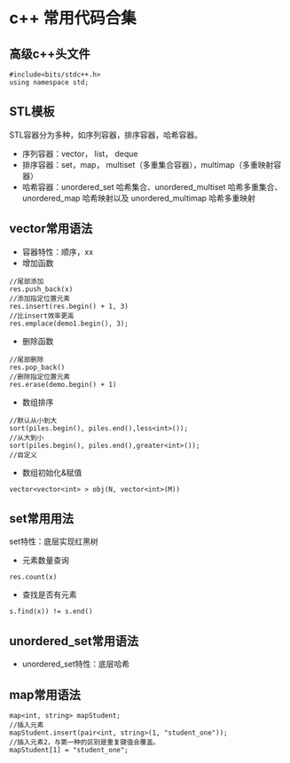 # c++ 常用代码合集
## 高级c++头文件
```language
#include<bits/stdc++.h>
using namespace std;
```
## STL模板
STL容器分为多种，如序列容器，排序容器，哈希容器。
- 序列容器：vector， list， deque
- 排序容器：set，map， multiset（多重集合容器），multimap（多重映射容器）
- 哈希容器：unordered_set 哈希集合、unordered_multiset 哈希多重集合、unordered_map 哈希映射以及 unordered_multimap 哈希多重映射

## vector常用语法
- 容器特性：顺序，xx
- 增加函数
```language
//尾部添加
res.push_back(x)
//添加指定位置元素
res.insert(res.begin() + 1, 3)
//比insert效率更高
res.emplace(demo1.begin(), 3);
```
- 删除函数
```language
//尾部删除
res.pop_back()
//删除指定位置元素
res.erase(demo.begin() + 1)
```
- 数组排序
```language
//默认从小到大
sort(piles.begin(), piles.end(),less<int>());
//从大到小
sort(piles.begin(), piles.end(),greater<int>());
//自定义

```
- 数组初始化&赋值
```language
vector<vector<int> > obj(N, vector<int>(M))
```
## set常用用法
set特性：底层实现红黑树
- 元素数量查询
```language
res.count(x)
```
- 查找是否有元素
```language
s.find(x)) != s.end()
```
## unordered_set常用语法
- unordered_set特性：底层哈希

## map常用语法
```language
map<int, string> mapStudent;  
//插入元素
mapStudent.insert(pair<int, string>(1, "student_one"));
//插入元素2，与第一种的区别是重复键值会覆盖。
mapStudent[1] = "student_one";
```






